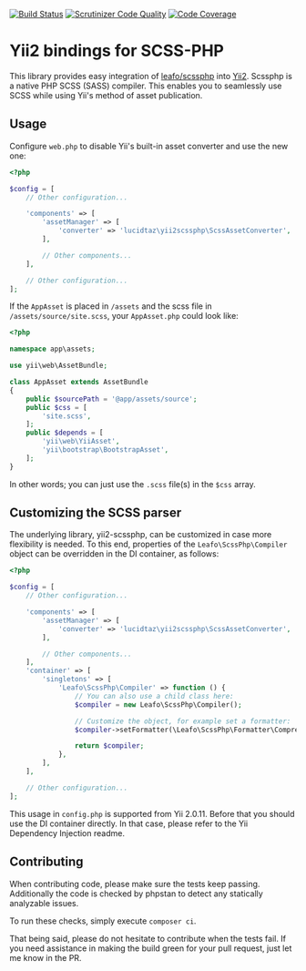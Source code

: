 [![Build Status](https://travis-ci.org/LucidTaZ/yii2-scssphp.svg?branch=master)](https://travis-ci.org/LucidTaZ/yii2-scssphp)
[![Scrutinizer Code Quality](https://scrutinizer-ci.com/g/LucidTaZ/yii2-scssphp/badges/quality-score.png?b=master)](https://scrutinizer-ci.com/g/LucidTaZ/yii2-scssphp/?branch=master)
[![Code Coverage](https://scrutinizer-ci.com/g/LucidTaZ/yii2-scssphp/badges/coverage.png?b=master)](https://scrutinizer-ci.com/g/LucidTaZ/yii2-scssphp/?branch=master)

# Yii2 bindings for SCSS-PHP

This library provides easy integration of
[leafo/scssphp](https://github.com/leafo/scssphp) into
[Yii2](https://github.com/yiisoft/yii2). Scssphp is a native PHP SCSS (SASS)
compiler. This enables you to seamlessly use SCSS while using Yii's method of
asset publication.

## Usage

Configure `web.php` to disable Yii's built-in asset converter and use the new
one:

```php
<?php

$config = [
    // Other configuration...

    'components' => [
        'assetManager' => [
            'converter' => 'lucidtaz\yii2scssphp\ScssAssetConverter',
        ],

        // Other components...
    ],

    // Other configuration...
];
```

If the `AppAsset` is placed in `/assets` and the scss file in
`/assets/source/site.scss`, your `AppAsset.php` could look like:

```php
<?php

namespace app\assets;

use yii\web\AssetBundle;

class AppAsset extends AssetBundle
{
    public $sourcePath = '@app/assets/source';
    public $css = [
        'site.scss',
    ];
    public $depends = [
        'yii\web\YiiAsset',
        'yii\bootstrap\BootstrapAsset',
    ];
}
```

In other words; you can just use the `.scss` file(s) in the `$css` array.

## Customizing the SCSS parser

The underlying library, yii2-scssphp, can be customized in case more flexibility
is needed. To this end, properties of the `Leafo\ScssPhp\Compiler` object can be
overridden in the DI container, as follows:

```php
<?php

$config = [
    // Other configuration...

    'components' => [
        'assetManager' => [
            'converter' => 'lucidtaz\yii2scssphp\ScssAssetConverter',
        ],

        // Other components...
    ],
    'container' => [
        'singletons' => [
            'Leafo\ScssPhp\Compiler' => function () {
                // You can also use a child class here:
                $compiler = new Leafo\ScssPhp\Compiler();

                // Customize the object, for example set a formatter:
                $compiler->setFormatter(\Leafo\ScssPhp\Formatter\Compressed::class);

                return $compiler;
            },
        ],
    ],

    // Other configuration...
];
```

This usage in `config.php` is supported from Yii 2.0.11. Before that you should
use the DI container directly. In that case, please refer to the Yii Dependency
Injection readme.

## Contributing

When contributing code, please make sure the tests keep passing. Additionally
the code is checked by phpstan to detect any statically analyzable issues.

To run these checks, simply execute `composer ci`.

That being said, please do not hesitate to contribute when the tests fail. If
you need assistance in making the build green for your pull request, just let me
know in the PR.
